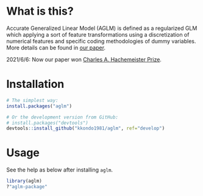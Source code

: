 # What is this?
Accurate Generalized Linear Model (AGLM) is defined as a regularized GLM which applying a sort of feature transformations using a discretization of numerical features and specific coding methodologies of dummy variables.
More details can be found in [our paper](https://www.institutdesactuaires.com/global/gene/link.php?doc_id=16273&fg=1).

2021/6/6:
Now our paper won [Charles A. Hachemeister Prize](https://www.casact.org/about/awards-prizes-scholarships/charles-hachemeister-prize#:~:text=This%20prize%20was%20established%20in,between%20the%20CAS%20and%20ASTIN.).

# Installation
```r
# The simplest way:
install.packages("aglm")

# Or the development version from GitHub:
# install.packages("devtools")
devtools::install_github("kkondo1981/aglm", ref="develop")
```

# Usage
See the help as below after installing `aglm`.

```r
library(aglm)
?"aglm-package"
```
